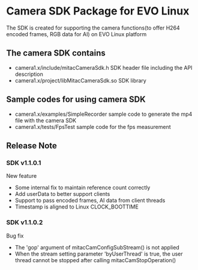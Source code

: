 # Camera SDK Package for EVO Linux
The SDK is created for supporting the camera functions(to offer H264 encoded frames, RGB data for AI) on EVO Linux platform

## The camera SDK contains
* camera1.x/include/mitacCameraSdk.h SDK header file including the API description
* camera1.x/project/libMitacCameraSdk.so SDK library

## Sample codes for using camera SDK
* camera1.x/examples/SimpleRecorder sample code to generate the mp4 file with the camera SDK
* camera1.x/tests/FpsTest sample code for the fps measurement

## Release Note
### SDK v1.1.0.1
New feature
* Some internal fix to maintain reference count correctly
* Add userData to better support clients
* Support to pass encoded frames, AI data from client threads
* Timestamp is aligned to Linux CLOCK_BOOTTIME

### SDK v1.1.0.2
Bug fix
* The 'gop' argument of mitacCamConfigSubStream() is not applied
* When the stream setting parameter 'byUserThread' is true, the user thread cannot be stopped after calling mitacCamStopOperation()